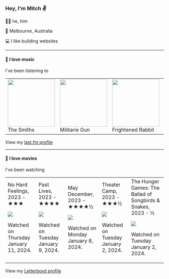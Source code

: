 <article><h3>Hey, I&#x27;m Mitch ✌️</h3><section><p>🙆‍♂️ he, him</p><p>📍 Melbourne, Australia</p><p>💻 I like building websites</p></section><hr/><section><h4>💽 I love music</h4><p>I&#x27;ve been listening to</p><table><tbody><td><img src="https://lastfm.freetls.fastly.net/i/u/174s/53442bc27a314142a02d2df018b4161e.png" height="150px" alt="" role="presentation"/><br/>The Smiths</td><td><img src="https://lastfm.freetls.fastly.net/i/u/174s/087f3a5c66aba7b46e132be12735e1c2.png" height="150px" alt="" role="presentation"/><br/>Militarie Gun</td><td><img src="https://lastfm.freetls.fastly.net/i/u/174s/7f1d3e4691744ed4a93479be733781eb.png" height="150px" alt="" role="presentation"/><br/>Frightened Rabbit</td><td><img src="https://lastfm.freetls.fastly.net/i/u/174s/293e6e8ec5e70bd122f6fe261d2e0c34.png" height="150px" alt="" role="presentation"/><br/>Nicki Minaj</td><td><img src="https://lastfm.freetls.fastly.net/i/u/174s/93d230788520fac4ea1378057a8fdc9f.png" height="150px" alt="" role="presentation"/><br/>Headache</td></tbody></table><span>View my <a href="https://www.last.fm/user/mylsb">last.fm profile</a></span></section><hr/><section><h4>📼 I love movies</h4><p>I&#x27;ve been watching</p><table><tbody><td>No Hard Feelings, 2023 - ★★★<br/><span> <p><img src="https://a.ltrbxd.com/resized/film-poster/7/9/5/8/9/7/795897-no-hard-feelings-0-600-0-900-crop.jpg?v=d9012766c3"/></p> <p>Watched on Thursday January 11, 2024.</p> </span></td><td>Past Lives, 2023 - ★★★★<br/><span> <p><img src="https://a.ltrbxd.com/resized/film-poster/5/9/1/0/5/3/591053-past-lives-0-600-0-900-crop.jpg?v=c600b7854e"/></p> <p>Watched on Tuesday January 9, 2024.</p> </span></td><td>May December, 2023 - ★★★★½<br/><span> <p><img src="https://a.ltrbxd.com/resized/sm/upload/zh/p4/cg/6v/may-december-0-600-0-900-crop.jpg?v=40f7f230a3"/></p> <p>Watched on Monday January 8, 2024.</p> </span></td><td>Theater Camp, 2023 - ★★★½<br/><span> <p><img src="https://a.ltrbxd.com/resized/film-poster/8/8/7/6/5/0/887650-theater-camp-0-600-0-900-crop.jpg?v=ba9c77cf10"/></p> <p>Watched on Tuesday January 2, 2024.</p> </span></td><td>The Hunger Games: The Ballad of Songbirds &amp; Snakes, 2023 - ½<br/><span> <p><img src="https://a.ltrbxd.com/resized/film-poster/6/1/9/5/1/0/619510-the-hunger-games-the-ballad-of-songbirds-snakes-0-600-0-900-crop.jpg?v=180f24b89f"/></p> <p>Watched on Tuesday January 2, 2024.</p> </span></td></tbody></table><span>View my <a href="https://letterboxd.com/myslab/">Letterboxd profile</a></span></section></article>